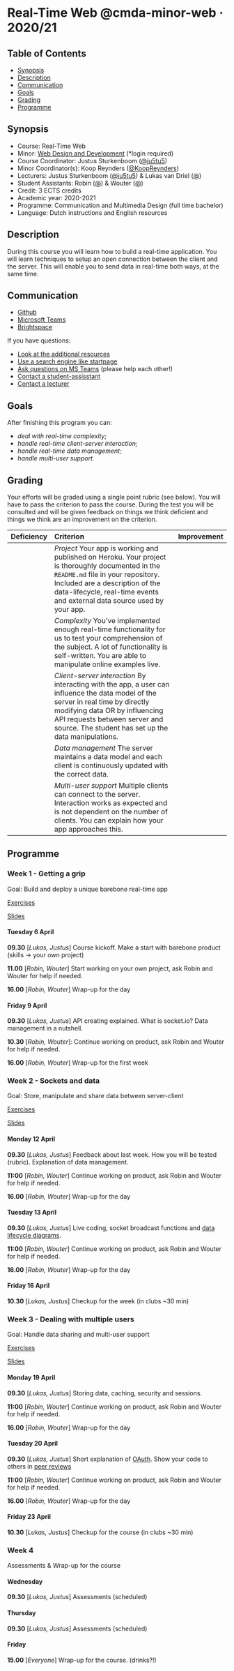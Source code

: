 # Real-Time Web @cmda-minor-web · 2020/21

## Table of Contents
- [Synopsis](#synopsis)
- [Description](#description)
- [Communication](#communication)
- [Goals](#goals)
- [Grading](#grading)
- [Programme](#programme)

## Synopsis
- Course: Real-Time Web
- Minor: [Web Design and Development](https://dlo.mijnhva.nl/d2l/le/content/275640/Home) (*login required)
- Course Coordinator: Justus Sturkenboom ([@ju5tu5](https://github.com/ju5tu5))
- Minor Coordinator(s): Koop Reynders ([@KoopReynders](https://github.com/KoopReynders))
- Lecturers: Justus Sturkenboom ([@ju5tu5](https://github.com/ju5tu5)) & Lukas van Driel ([@]())
- Student Assistants: Robin ([@]()) & Wouter ([@]())
- Credit: 3 ECTS credits
- Academic year: 2020-2021
- Programme: Communication and Multimedia Design (full time bachelor)
- Language: Dutch instructions and English resources

## Description
During this course you will learn how to build a real-time application. You will learn techniques to setup an open connection between the client and the server. This will enable you to send data in real-time both ways, at the same time.

## Communication
- [Github](https://github.com/cmda-minor-web/real-time-web-2021)
- [Microsoft Teams](https://teams.microsoft.com/l/channel/19%3aeb75a05580374dfbb61a479e14cbcbe6%40thread.tacv2/06%2520-%2520Real-Time%2520Web?groupId=5d001f9a-0a4b-4768-92b1-0f1768328ba3&tenantId=0907bb1e-21fc-476f-8843-02d09ceb59a7)
- [Brightspace](https://dlo.mijnhva.nl/d2l/le/content/275640/Home)

If you have questions:
- [Look at the additional resources]()
- [Use a search engine like startpage](https://www.startpage.com/)
- [Ask questions on MS Teams](https://teams.microsoft.com/l/channel/19%3aeb75a05580374dfbb61a479e14cbcbe6%40thread.tacv2/06%2520-%2520Real-Time%2520Web?groupId=5d001f9a-0a4b-4768-92b1-0f1768328ba3&tenantId=0907bb1e-21fc-476f-8843-02d09ceb59a7) (please help each other!)
- [Contact a student-assisstant](#synopsis)
- [Contact a lecturer](#synopsis)

## Goals

After finishing this program you can:
- _deal with real-time complexity;_
- _handle real-time client-server interaction;_
- _handle real-time data management;_
- _handle multi-user support._

## Grading
Your efforts will be graded using a single point rubric (see below). You will have to pass the criterion to pass the course. During the test you will be consulted and will be given feedback on things we think deficient and things we think are an improvement on the criterion.

| Deficiency | Criterion | Improvement |
|:--|:--|:--|
|  | *Project* Your app is working and published on Heroku. Your project is thoroughly documented in the `README.md` file in your repository. Included are a description of the data-lifecycle, real-time events and external data source used by your app. |  |
|  | *Complexity* You’ve implemented enough real-time functionality for us to test your comprehension of the subject. A lot of functionality is self-written. You are able to manipulate online examples live. |  |
|  | *Client-server interaction* By interacting with the app, a user can influence the data model of the server in real time by directly modifying data OR by influencing API requests between server and source. The student has set up the data manipulations. |  |
|  | *Data management* The server maintains a data model and each client is continuously updated with the correct data. |  |
|  | *Multi-user support* Multiple clients can connect to the server. Interaction works as expected and is not dependent on the number of clients. You can explain how your app approaches this. |  |

## Programme

### Week 1 - Getting a grip
Goal: Build and deploy a unique barebone real-time app  

[Exercises]()

[Slides]()  

#### Tuesday 6 April
**09.30**  [*Lukas, Justus*] Course kickoff. Make a start with barebone product (skills -> your own project)

**11.00** [*Robin, Wouter*] Start working on your own project, ask Robin and Wouter for help if needed.

**16.00** [*Robin, Wouter*] Wrap-up for the day

#### Friday 9 April
**09.30** [*Lukas, Justus*] API creating explained. What is socket.io? Data management in a nutshell.

**10.30** [*Robin, Wouter*]: Continue working on product, ask Robin and Wouter for help if needed.

**16.00** [*Robin, Wouter*] Wrap-up for the first week

### Week 2 - Sockets and data
Goal: Store, manipulate and share data between server-client   

[Exercises]()

[Slides]()

#### Monday 12 April
**09.30** [*Lukas, Justus*] Feedback about last week. How you will be tested (rubric). Explanation of data management.

**11:00** [*Robin, Wouter*] Continue working on product, ask Robin and Wouter for help if needed.

**16.00** [*Robin, Wouter*] Wrap-up for the day

#### Tuesday 13 April
**09.30** [*Lukas, Justus*] Live coding, socket broadcast functions and [data lifecycle diagrams]().

**11:00** [*Robin, Wouter*] Continue working on product, ask Robin and Wouter for help if needed.

**16.00** [*Robin, Wouter*] Wrap-up for the day

#### Friday 16 April
**10.30** [*Lukas, Justus*] Checkup for the week (in clubs ~30 min)

### Week 3 - Dealing with multiple users
Goal: Handle data sharing and multi-user support 

[Exercises]()

[Slides]()

#### Monday 19 April
**09.30** [*Lukas, Justus*] Storing data, caching, security and sessions.

**11:00** [*Robin, Wouter*] Continue working on product, ask Robin and Wouter for help if needed.

**16.00** [*Robin, Wouter*] Wrap-up for the day

#### Tuesday 20 April
**09.30** [*Lukas, Justus*] Short explanation of [OAuth](https://docs.google.com/presentation/d/1TDArdo3w8pIQbpGK9ASKabLpYfqnHL2gAkiAOZHgHBA/edit?usp=sharing). Show your code to others in [peer reviews](https://github.com/cmda-minor-web/real-time-web-1920/blob/master/course/peer-review.md)

**11:00** [*Robin, Wouter*] Continue working on product, ask Robin and Wouter for help if needed.

**16.00** [*Robin, Wouter*] Wrap-up for the day

#### Friday 23 April
**10.30** [*Lukas, Justus*] Checkup for the course (in clubs ~30 min)

### Week 4
Assessments & Wrap-up for the course

#### Wednesday
**09.30** [*Lukas, Justus*] Assessments (scheduled)

#### Thursday
**09.30** [*Lukas, Justus*] Assessments (scheduled)

#### Friday
**15.00** [*Everyone*] Wrap-up for the course. (drinks?!)

<!--
## Schema

| Laurens  |   |             |          |   |           |          |   |          |
|----------|---|-------------|----------|---|-----------|----------|---|----------|
| Groep 1  | 1 | Joan        | Groep 2  | 1 | Nick      | Groep 3  | 1 | Bas      |
|          | 2 | Leroy       |          | 2 | Marjolein |          | 2 | Wouter   |
|          | 3 | Reinier     |          | 3 | Michel    |          | 3 | Nathan   |
|          | 4 | Stefan      |          | 4 | Sjors     |          | 4 | Mohammad |
|          |   |             |          |   |           |          |   |          |
| Guido    |   |             |          |   |           |          |   |          |
| Groep 4  | 1 | Kris        | Groep 5  | 1 | Lennart   | Groep 6  | 1 | Tabish   |
|          | 2 | Daniel      |          | 2 | Mees      |          | 2 | Robin F  |
|          | 3 | Marissa     |          | 3 | Thijs S   |          | 3 | Max      |
|          | 4 | Roy         |          | 4 | Kevin C   |          | 4 | Robert   |
|          |   |             |          |   |           |          |   |          |
| Maikel   |   |             |          |   |           |          |   |          |
| Groep 7  | 1 | Deanna      | Groep 8  | 1 | Heralt    | Groep 9  | 1 | Marten   |
|          | 2 | Lars        |          | 2 | Stan      |          | 2 | Damian   |
|          | 3 | Ramon       |          | 3 | Kyle      |          | 3 | Manouk   |
|          | 4 | Jennifer    |          | 4 | Gijs      |          | 4 | Coen     |
|          |   |             |          |   |           |          |   |          |
| Robin    |   |             |          |   |           |          |   |          |
| Groep 10 | 1 | Tomas       | Groep 11 | 1 | Giovanni  | Groep 12 | 1 | May      |
|          | 2 | Peppe-Quint |          | 2 | Wessel    |          | 2 | Lien     |
|          | 3 | Kevin K     |          | 3 | Tim       |          | 3 | Rick     |
|          | 4 | Simone      |          | 4 | Randy     |          | 4 | Monika   |
|          |   |             |          |   |           |          |   |          |

-->

<!-- Add a link to your live demo in Github Pages 🌐-->

<!-- ☝️ replace this description with a description of your own work -->

<!-- replace the code in the /docs folder with your own, so you can showcase your work with GitHub Pages 🌍 -->

<!-- Add a nice image here at the end of the week, showing off your shiny frontend 📸 -->

<!-- Maybe a table of contents here? 📚 -->

<!-- How about a section that describes how to install this project? 🤓 -->

<!-- ...but how does one use this project? What are its features 🤔 -->

<!-- What external data source is featured in your project and what are its properties 🌠 -->

<!-- This would be a good place for your data life cycle ♻️-->

<!-- Maybe a checklist of done stuff and stuff still on your wishlist? ✅ -->

<!-- How about a license here? 📜  -->

[rubric]: https://docs.google.com/spreadsheets/d/e/2PACX-1vTjLC7HzQngsRCmkxTGWvKkkH1JuA5KivKdky_9dzr1zzghARw4-ldQW_tWO3zpxT7ZQC7SpiUa0q2z/pubhtml?gid=0&single=true
